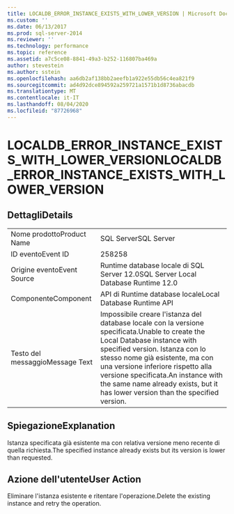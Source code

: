 ```yaml
---
title: LOCALDB_ERROR_INSTANCE_EXISTS_WITH_LOWER_VERSION | Microsoft Docs
ms.custom: ''
ms.date: 06/13/2017
ms.prod: sql-server-2014
ms.reviewer: ''
ms.technology: performance
ms.topic: reference
ms.assetid: a7c5ce08-8841-49a3-b252-116807ba469a
author: stevestein
ms.author: sstein
ms.openlocfilehash: aa6db2af138bb2aeefb1a922e55db56c4ea821f9
ms.sourcegitcommit: ad4d92dce894592a259721a1571b1d8736abacdb
ms.translationtype: MT
ms.contentlocale: it-IT
ms.lasthandoff: 08/04/2020
ms.locfileid: "87726968"
---
```

# <a name="localdb_error_instance_exists_with_lower_version"></a><span data-ttu-id="b96b6-102">LOCALDB_ERROR_INSTANCE_EXISTS_WITH_LOWER_VERSION</span><span class="sxs-lookup"><span data-stu-id="b96b6-102">LOCALDB_ERROR_INSTANCE_EXISTS_WITH_LOWER_VERSION</span></span>
    
## <a name="details"></a><span data-ttu-id="b96b6-103">Dettagli</span><span class="sxs-lookup"><span data-stu-id="b96b6-103">Details</span></span>  
  
|||  
|-|-|  
|<span data-ttu-id="b96b6-104">Nome prodotto</span><span class="sxs-lookup"><span data-stu-id="b96b6-104">Product Name</span></span>|<span data-ttu-id="b96b6-105">SQL Server</span><span class="sxs-lookup"><span data-stu-id="b96b6-105">SQL Server</span></span>|  
|<span data-ttu-id="b96b6-106">ID evento</span><span class="sxs-lookup"><span data-stu-id="b96b6-106">Event ID</span></span>|<span data-ttu-id="b96b6-107">258</span><span class="sxs-lookup"><span data-stu-id="b96b6-107">258</span></span>|  
|<span data-ttu-id="b96b6-108">Origine evento</span><span class="sxs-lookup"><span data-stu-id="b96b6-108">Event Source</span></span>|<span data-ttu-id="b96b6-109">Runtime database locale di SQL Server 12.0</span><span class="sxs-lookup"><span data-stu-id="b96b6-109">SQL Server Local Database Runtime 12.0</span></span>|  
|<span data-ttu-id="b96b6-110">Componente</span><span class="sxs-lookup"><span data-stu-id="b96b6-110">Component</span></span>|<span data-ttu-id="b96b6-111">API di Runtime database locale</span><span class="sxs-lookup"><span data-stu-id="b96b6-111">Local Database Runtime API</span></span>|  
|<span data-ttu-id="b96b6-112">Testo del messaggio</span><span class="sxs-lookup"><span data-stu-id="b96b6-112">Message Text</span></span>|<span data-ttu-id="b96b6-113">Impossibile creare l'istanza del database locale con la versione specificata.</span><span class="sxs-lookup"><span data-stu-id="b96b6-113">Unable to create the Local Database instance with specified version.</span></span> <span data-ttu-id="b96b6-114">Istanza con lo stesso nome già esistente, ma con una versione inferiore rispetto alla versione specificata.</span><span class="sxs-lookup"><span data-stu-id="b96b6-114">An instance with the same name already exists, but it has lower version than the specified version.</span></span>|  
  
## <a name="explanation"></a><span data-ttu-id="b96b6-115">Spiegazione</span><span class="sxs-lookup"><span data-stu-id="b96b6-115">Explanation</span></span>  
 <span data-ttu-id="b96b6-116">Istanza specificata già esistente ma con relativa versione meno recente di quella richiesta.</span><span class="sxs-lookup"><span data-stu-id="b96b6-116">The specified instance already exists but its version is lower than requested.</span></span>  
  
## <a name="user-action"></a><span data-ttu-id="b96b6-117">Azione dell'utente</span><span class="sxs-lookup"><span data-stu-id="b96b6-117">User Action</span></span>  
 <span data-ttu-id="b96b6-118">Eliminare l'istanza esistente e ritentare l'operazione.</span><span class="sxs-lookup"><span data-stu-id="b96b6-118">Delete the existing instance and retry the operation.</span></span>  
  
  
